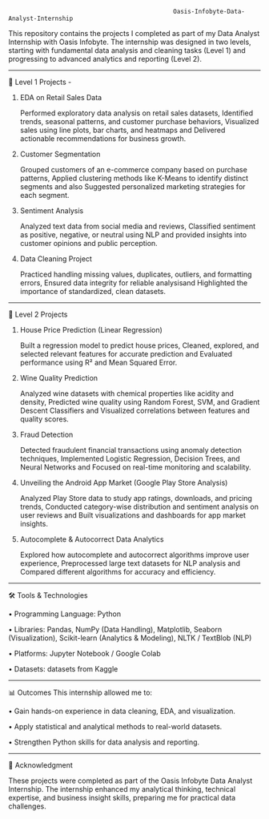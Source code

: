                                                   Oasis-Infobyte-Data-Analyst-Internship

This repository contains the projects I completed as part of my Data Analyst Internship with Oasis Infobyte. The internship was designed in two levels, starting with fundamental data analysis and cleaning tasks (Level 1) and progressing to advanced analytics and reporting (Level 2).
________________________________________
🔹 Level 1 Projects - 

1.	EDA on Retail Sales Data

    Performed exploratory data analysis on retail sales datasets, Identified trends, seasonal patterns, and customer purchase behaviors, Visualized sales using line plots, bar charts, and heatmaps and Delivered       actionable recommendations for business growth.

4.	Customer Segmentation
  
    Grouped customers of an e-commerce company based on purchase patterns, Applied clustering methods like K-Means to identify distinct segments and also Suggested personalized marketing strategies for each      segment.

7.	Sentiment Analysis

  	Analyzed text data from social media and reviews, Classified sentiment as positive, negative, or neutral using NLP and provided insights into customer opinions and public perception.

9.	Data Cleaning Project
    
    Practiced handling missing values, duplicates, outliers, and formatting errors, Ensured data integrity for reliable analysisand Highlighted the importance of standardized, clean datasets.
________________________________________

🔹 Level 2 Projects

1.	House Price Prediction (Linear Regression)
   
    Built a regression model to predict house prices, Cleaned, explored, and selected relevant features for accurate prediction and Evaluated performance using R² and Mean Squared Error.

3.	Wine Quality Prediction
   
    Analyzed wine datasets with chemical properties like acidity and density, Predicted wine quality using Random Forest, SVM, and Gradient Descent Classifiers and Visualized correlations between features and  quality scores.

5.	Fraud Detection
   
    Detected fraudulent financial transactions using anomaly detection techniques, Implemented Logistic Regression, Decision Trees, and Neural Networks and Focused on real-time monitoring and scalability.

7.	Unveiling the Android App Market (Google Play Store Analysis)
   
    Analyzed Play Store data to study app ratings, downloads, and pricing trends, Conducted category-wise distribution and sentiment analysis on user reviews and Built visualizations and dashboards for app market     insights.

9.	Autocomplete & Autocorrect Data Analytics
    
    Explored how autocomplete and autocorrect algorithms improve user experience, Preprocessed large text datasets for NLP analysis and Compared different algorithms for accuracy and efficiency.
________________________________________
🛠️ Tools & Technologies

•	Programming Language: Python

•	Libraries: Pandas, NumPy (Data Handling), Matplotlib, Seaborn (Visualization), Scikit-learn (Analytics & Modeling), NLTK / TextBlob (NLP)

•	Platforms: Jupyter Notebook / Google Colab

•	Datasets: datasets from Kaggle
________________________________________
📊 Outcomes
This internship allowed me to:

•	Gain hands-on experience in data cleaning, EDA, and visualization.

•	Apply statistical and analytical methods to real-world datasets.

•	Strengthen Python skills for data analysis and reporting.
________________________________________
🙌 Acknowledgment

These projects were completed as part of the Oasis Infobyte Data Analyst Internship. The internship enhanced my analytical thinking, technical expertise, and business insight skills, preparing me for practical data challenges.

